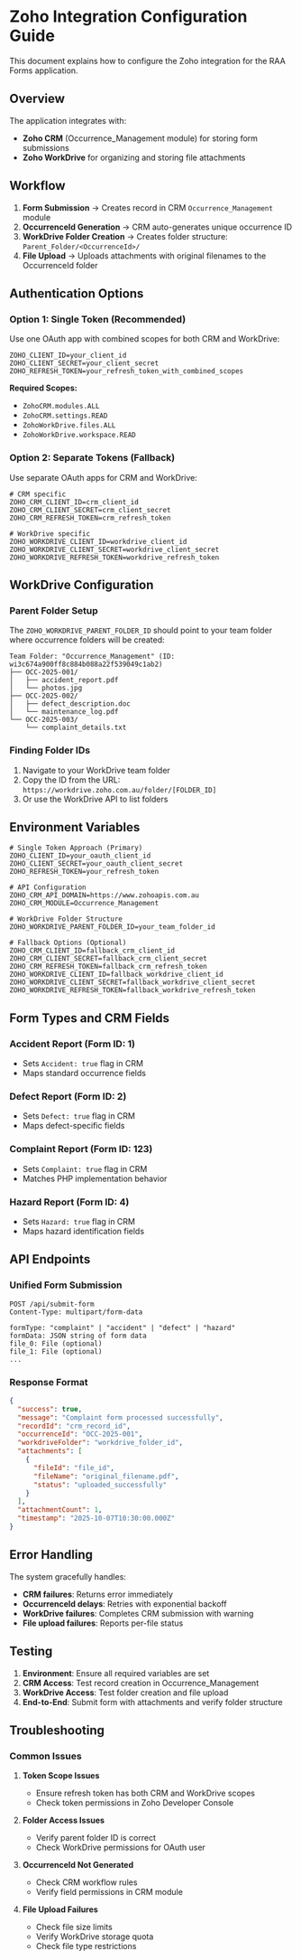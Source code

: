 # Zoho Integration Configuration Guide

This document explains how to configure the Zoho integration for the RAA Forms application.

## Overview

The application integrates with:
- **Zoho CRM** (Occurrence_Management module) for storing form submissions
- **Zoho WorkDrive** for organizing and storing file attachments

## Workflow

1. **Form Submission** → Creates record in CRM `Occurrence_Management` module
2. **OccurrenceId Generation** → CRM auto-generates unique occurrence ID
3. **WorkDrive Folder Creation** → Creates folder structure: `Parent_Folder/<OccurrenceId>/`
4. **File Upload** → Uploads attachments with original filenames to the OccurrenceId folder

## Authentication Options

### Option 1: Single Token (Recommended)
Use one OAuth app with combined scopes for both CRM and WorkDrive:

```env
ZOHO_CLIENT_ID=your_client_id
ZOHO_CLIENT_SECRET=your_client_secret
ZOHO_REFRESH_TOKEN=your_refresh_token_with_combined_scopes
```

**Required Scopes:**
- `ZohoCRM.modules.ALL`
- `ZohoCRM.settings.READ`
- `ZohoWorkDrive.files.ALL`
- `ZohoWorkDrive.workspace.READ`

### Option 2: Separate Tokens (Fallback)
Use separate OAuth apps for CRM and WorkDrive:

```env
# CRM specific
ZOHO_CRM_CLIENT_ID=crm_client_id
ZOHO_CRM_CLIENT_SECRET=crm_client_secret
ZOHO_CRM_REFRESH_TOKEN=crm_refresh_token

# WorkDrive specific
ZOHO_WORKDRIVE_CLIENT_ID=workdrive_client_id
ZOHO_WORKDRIVE_CLIENT_SECRET=workdrive_client_secret
ZOHO_WORKDRIVE_REFRESH_TOKEN=workdrive_refresh_token
```

## WorkDrive Configuration

### Parent Folder Setup
The `ZOHO_WORKDRIVE_PARENT_FOLDER_ID` should point to your team folder where occurrence folders will be created:

```
Team Folder: "Occurrence_Management" (ID: wi3c674a900ff8c884b088a22f539049c1ab2)
├── OCC-2025-001/
│   ├── accident_report.pdf
│   └── photos.jpg
├── OCC-2025-002/
│   ├── defect_description.doc
│   └── maintenance_log.pdf
└── OCC-2025-003/
    └── complaint_details.txt
```

### Finding Folder IDs
1. Navigate to your WorkDrive team folder
2. Copy the ID from the URL: `https://workdrive.zoho.com.au/folder/[FOLDER_ID]`
3. Or use the WorkDrive API to list folders

## Environment Variables

```env
# Single Token Approach (Primary)
ZOHO_CLIENT_ID=your_oauth_client_id
ZOHO_CLIENT_SECRET=your_oauth_client_secret
ZOHO_REFRESH_TOKEN=your_refresh_token

# API Configuration
ZOHO_CRM_API_DOMAIN=https://www.zohoapis.com.au
ZOHO_CRM_MODULE=Occurrence_Management

# WorkDrive Folder Structure
ZOHO_WORKDRIVE_PARENT_FOLDER_ID=your_team_folder_id

# Fallback Options (Optional)
ZOHO_CRM_CLIENT_ID=fallback_crm_client_id
ZOHO_CRM_CLIENT_SECRET=fallback_crm_client_secret
ZOHO_CRM_REFRESH_TOKEN=fallback_crm_refresh_token
ZOHO_WORKDRIVE_CLIENT_ID=fallback_workdrive_client_id
ZOHO_WORKDRIVE_CLIENT_SECRET=fallback_workdrive_client_secret
ZOHO_WORKDRIVE_REFRESH_TOKEN=fallback_workdrive_refresh_token
```

## Form Types and CRM Fields

### Accident Report (Form ID: 1)
- Sets `Accident: true` flag in CRM
- Maps standard occurrence fields

### Defect Report (Form ID: 2)
- Sets `Defect: true` flag in CRM
- Maps defect-specific fields

### Complaint Report (Form ID: 123)
- Sets `Complaint: true` flag in CRM
- Matches PHP implementation behavior

### Hazard Report (Form ID: 4)
- Sets `Hazard: true` flag in CRM
- Maps hazard identification fields

## API Endpoints

### Unified Form Submission
```
POST /api/submit-form
Content-Type: multipart/form-data

formType: "complaint" | "accident" | "defect" | "hazard"
formData: JSON string of form data
file_0: File (optional)
file_1: File (optional)
...
```

### Response Format
```json
{
  "success": true,
  "message": "Complaint form processed successfully",
  "recordId": "crm_record_id",
  "occurrenceId": "OCC-2025-001",
  "workdriveFolder": "workdrive_folder_id",
  "attachments": [
    {
      "fileId": "file_id",
      "fileName": "original_filename.pdf",
      "status": "uploaded_successfully"
    }
  ],
  "attachmentCount": 1,
  "timestamp": "2025-10-07T10:30:00.000Z"
}
```

## Error Handling

The system gracefully handles:
- **CRM failures**: Returns error immediately
- **OccurrenceId delays**: Retries with exponential backoff
- **WorkDrive failures**: Completes CRM submission with warning
- **File upload failures**: Reports per-file status

## Testing

1. **Environment**: Ensure all required variables are set
2. **CRM Access**: Test record creation in Occurrence_Management
3. **WorkDrive Access**: Test folder creation and file upload
4. **End-to-End**: Submit form with attachments and verify folder structure

## Troubleshooting

### Common Issues

1. **Token Scope Issues**
   - Ensure refresh token has both CRM and WorkDrive scopes
   - Check token permissions in Zoho Developer Console

2. **Folder Access Issues**
   - Verify parent folder ID is correct
   - Check WorkDrive permissions for OAuth user

3. **OccurrenceId Not Generated**
   - Check CRM workflow rules
   - Verify field permissions in CRM module

4. **File Upload Failures**
   - Check file size limits
   - Verify WorkDrive storage quota
   - Check file type restrictions